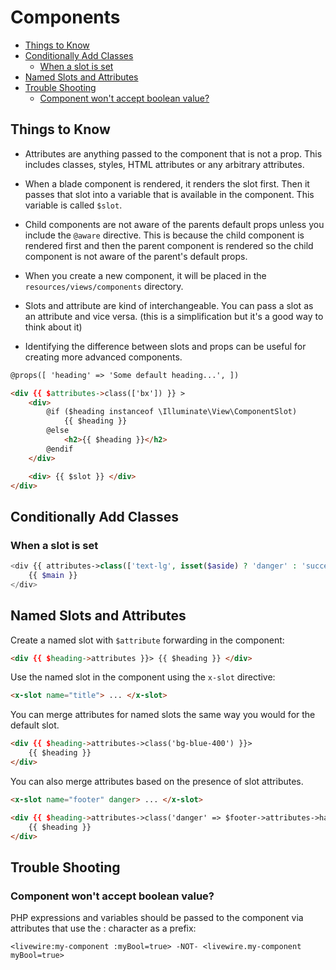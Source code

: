 # Components

- [Things to Know](#things-to-know)
- [Conditionally Add Classes](#conditionally-add-classes)
    - [When a slot is set](#when-a-slot-is-set)
- [Named Slots and Attributes](#named-slots-and-attributes)
- [Trouble Shooting](#trouble-shooting)
    - [Component won't accept boolean value?](#component-wont-accept-boolean-value)

## Things to Know

<div class="adjacent-list-space-1"></div>

- Attributes are anything passed to the component that is not a prop. This includes
  classes, styles, HTML attributes or any arbitrary attributes.

- When a blade component is rendered, it renders the slot first. Then it passes that slot
  into a variable that is available in the component. This variable is called `$slot`.

- Child components are not aware of the parents default props unless you include the
  `@aware` directive. This is because the child component is rendered first and then the
  parent component is rendered so the child component is not aware of the parent's default
  props.

- When you create a new component, it will be placed in the `resources/views/components` directory. 

- Slots and attribute are kind of interchangeable. You can pass a slot as an attribute and
  vice versa. (this is a simplification but it's a good way to think about it)

- Identifying the difference between slots and props can be useful for creating more
  advanced components. 

```html
@props([ 'heading' => 'Some default heading...', ])

<div {{ $attributes->class(['bx']) }} >
    <div>
        @if ($heading instanceof \Illuminate\View\ComponentSlot)
            {{ $heading }}
        @else
            <h2>{{ $heading }}</h2>
        @endif
    </div>

    <div> {{ $slot }} </div>
</div>
```

## Conditionally Add Classes

### When a slot is set

```php +torchlight-php
<div {{ attributes->class(['text-lg', isset($aside) ? 'danger' : 'success']) }}>
    {{ $main }}
</div>
```

## Named Slots and Attributes

Create a named slot with `$attribute` forwarding in the component:

```html
<div {{ $heading->attributes }}> {{ $heading }} </div>
```

Use the named slot in the component using the `x-slot` directive:

```html
<x-slot name="title"> ... </x-slot>
```

You can merge attributes for named slots the same way you would for the default slot.

```html
<div {{ $heading->attributes->class('bg-blue-400') }}> 
    {{ $heading }}
</div>
```

You can also merge attributes based on the presence of slot attributes.

```html
<x-slot name="footer" danger> ... </x-slot>

<div {{ $heading->attributes->class('danger' => $footer->attributes->has('danger')) }}> 
    {{ $heading }}
</div>
```

## Trouble Shooting

### Component won't accept boolean value?

PHP expressions and variables should be passed to the component via attributes that use the : character as a prefix:

    <livewire:my-component :myBool=true> -NOT- <livewire.my-component myBool=true>
